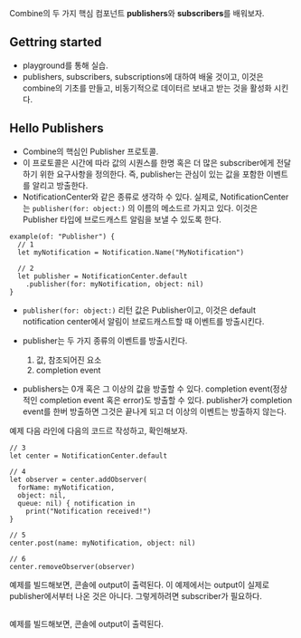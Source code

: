 Combine의 두 가지 핵심 컴포넌트 **publishers**와 **subscribers**를 배워보자.

## Gettring started
* playground를 통해 실습.
* publishers, subscribers, subscriptions에 대하여 배울 것이고, 이것은 combine의 기초를 만들고, 비동기적으로 데이터르 보내고 받는 것을 활성화 시킨다.

## Hello Publishers
* Combine의 핵심인 Publisher 프로토콜.
* 이 프로토콜은 시간에 따라 값의 시퀀스를 한명 혹은 더 많은 subscriber에게 전달하기 위한 요구사항을 정의한다. 즉, publisher는 관심이 있는 값을 포함한 이벤트를 알리고 방출한다. 
* NotificationCenter와 같은 종류로 생각하 수 있다. 실제로, NotificationCenter는 `publisher(for: object:)` 의 이름의 메소드르 가지고 있다. 이것은 Publisher 타입에 브로드캐스트 알림을 보낼 수 있도록 한다.
~~~
example(of: "Publisher") {
  // 1
  let myNotification = Notification.Name("MyNotification")

  // 2
  let publisher = NotificationCenter.default
    .publisher(for: myNotification, object: nil)
}
~~~
 * `publisher(for: object:)` 리턴 값은 Publisher이고, 이것은 default notification center에서 알림이 브로드캐스트할 때 이벤트를 방출시킨다.
 
 * publisher는 두 가지 종류의 이벤트를 방출시킨다. 
    1. 값, 참조되어진 요소
    2. completion event
 * publishers는 0개 혹은 그 이상의 값을 방출할 수 있다. completion event(정상적인 completion event 혹은 error)도 방출할 수 있다. publisher가 completion event를 한버 방출하면 그것은 끝나게 되고 더 이상의 이벤트는 방출하지 않는다. 

예제 다음 라인에 다음의 코드르 작성하고, 확인해보자.
~~~
// 3
let center = NotificationCenter.default

// 4
let observer = center.addObserver(
  forName: myNotification,
  object: nil,
  queue: nil) { notification in
    print("Notification received!")
}

// 5
center.post(name: myNotification, object: nil)

// 6
center.removeObserver(observer)
~~~
  
 예제를 빌드해보면, 콘솔에 output이 출력된다. 
 이 예제에서는 output이 실제로 publisher에서부터 나온 것은 아니다. 그렇게하려면 subscriber가 필요하다.
 
 ##
 예제를 빌드해보면, 콘솔에 output이 출력된다. 
